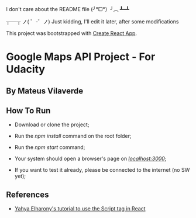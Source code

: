 I don't care about the README file (╯°□°）╯︵ ┻━┻

┬──┬ ノ( ゜-゜ノ) Just kidding, I'll edit it later, after some modifications

This project was bootstrapped with [Create React App](https://github.com/facebook/create-react-app).

# Google Maps API Project - For Udacity
## By Mateus Vilaverde

## How To Run
* Download or clone the project;

* Run the _npm install_ command on the root folder;

* Run the _npm start_ command;

* Your system should open a browser's page on [_localhost:3000_](localhost:3000);

* If you want to test it already, please be connected to the internet (no SW yet);

## References
* [Yahya Elharony's tutorial to use the Script tag in React](https://www.youtube.com/watch?v=W5LhLZqj76s)